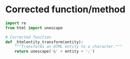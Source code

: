 # Corrected function/method

```python
import re
from html import unescape

# Corrected function
def _htmlentity_transform(entity):
    """Transforms an HTML entity to a character."""
    return unescape('&' + entity + ';')
```